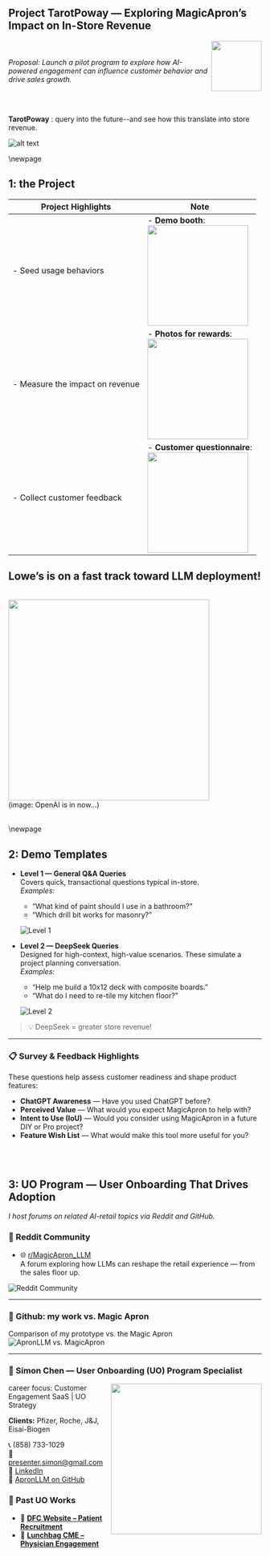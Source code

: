 ## Project TarotPoway — Exploring MagicApron’s Impact on In-Store Revenue 

<img src="./archive/tarot_apron.png" width="100"  align="right">

<br><br>
*Proposal: Launch a pilot program to explore how AI-powered engagement can influence customer behavior and drive sales growth.*

<br>
<br>

**TarotPoway** : query into the future--and see how this translate into store revenue.

![alt text](image-3.png)

\newpage

## 1: the Project
| **Project Highlights** | **Note** |
|----------------|---------------------------|
| - Seed usage behaviors | - **Demo booth**:<br><img src="./archive/booth.png" width="200" > |
| - Measure the impact on revenue  | - **Photos for rewards**: <br><img src="./archive/rewards.png" width="200" > |
| - Collect customer feedback  | - **Customer questionnaire**: <br><img src="./archive/questionnaires.png" width="200" > |

## Lowe’s is on a fast track toward LLM deployment!
<br><img src="./archive/Lowes.png" width ="400"><br>
(image: OpenAI is in now...)
<br>
<br>

\newpage

## 2: Demo Templates   

- **Level 1 — General Q&A Queries**  
  Covers quick, transactional questions typical in-store.  
  _Examples:_  
  - “What kind of paint should I use in a bathroom?”  
  - “Which drill bit works for masonry?”

  ![Level 1](./archive/hd2.png)

- **Level 2 — DeepSeek Queries**  
  Designed for high-context, high-value scenarios. These simulate a project planning conversation.  
  _Examples:_  
  - “Help me build a 10x12 deck with composite boards.”  
  - “What do I need to re-tile my kitchen floor?”  

  ![Level 2](./archive/hd1.png)

> 💡 DeepSeek = greater store revenue!

---

### 📋 Survey & Feedback Highlights

These questions help assess customer readiness and shape product features:

- **ChatGPT Awareness** — Have you used ChatGPT before?
- **Perceived Value** — What would you expect MagicApron to help with?
- **Intent to Use (IoU)** — Would you consider using MagicApron in a future DIY or Pro project?
- **Feature Wish List** — What would make this tool more useful for you?
<br>
<br>

## 3: UO Program — User Onboarding That Drives Adoption  
*I host forums on related AI-retail topics via Reddit and GitHub.*


### 🔗 Reddit Community  
- 🌐 [r/MagicApron_LLM](https://www.reddit.com/r/MagicApron_LLM/)  
A forum exploring how LLMs can reshape the retail experience — from the sales floor up.

![Reddit Community](./archive/reddit.png)

---

### 🔗 Github: my work vs. Magic Apron  
Comparison of my prototype vs. the Magic Apron  
![ApronLLM vs. MagicApron](./archive/trialLLM_vs_MagicApron.png)

---

### 👤 Simon Chen — User Onboarding (UO) Program Specialist  
<img src="https://media.licdn.com/dms/image/v2/C5603AQH27wV2BY9YMA/profile-displayphoto-shrink_800_800/profile-displayphoto-shrink_800_800/0/1636338982903?e=1756339200&v=beta&t=ZMYnUHe4BygYpMFHdyjttsYB0ZEifyZQawYvj3raww0" width="300" align="right">

career focus: Customer Engagement SaaS | UO Strategy

**Clients:** Pfizer, Roche, J&J, Eisai-Biogen  

📞 (858) 733-1029  
📧 presenter.simon@gmail.com  
🔗 [LinkedIn](https://www.linkedin.com/in/hsienchen/)  
🔗 [ApronLLM on GitHub](https://github.com/simonisHereHelp/apron_LLM)


### 📁 Past UO Works  
- 🔗 [**DFC Website – Patient Recruitment**](./README-cases.md#dfc-website--patient-recruitment)  
- 🔗 [**Lunchbag CME – Physician Engagement**](./README-cases.md#lunchbag-cme---physician-engagement)
